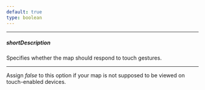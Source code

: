 ```yaml
---
default: true
type: boolean
---
```

---
##### shortDescription
Specifies whether the map should respond to touch gestures.

---
Assign *false* to this option if your map is not supposed to be viewed on touch-enabled devices.